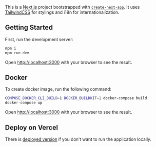 This is a [Next.js](https://nextjs.org/) project bootstrapped with [`create-next-app`](https://github.com/vercel/next.js/tree/canary/packages/create-next-app). It uses [TailwindCSS](https://tailwindcss.com/) for stylings and i18n for internationalization.

## Getting Started

First, run the development server:

```bash
npm i
npm run dev
```

Open [http://localhost:3000](http://localhost:3000) with your browser to see the result.

## Docker

To create docker image, run the following command:

```bash
COMPOSE_DOCKER_CLI_BUILD=1 DOCKER_BUILDKIT=1 docker-compose build
docker-compose up
```

Open [http://localhost:3000](http://localhost:3000) with your browser to see the result.

## Deploy on Vercel

There is [deployed version](https://inventory-nine-xi.vercel.app/) if you don't want to run the application locally.
